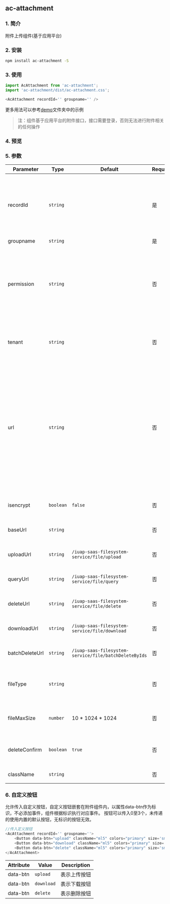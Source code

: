 ## ac-attachment

### 1. 简介

附件上传组件(基于应用平台)

### 2. 安装

```bash
npm install ac-attachment -S
```

### 3. 使用
```javascript
import AcAttachment from 'ac-attachment';
import 'ac-attachment/dist/ac-attachment.css';
```

```javascript
<AcAttachment recordId='' groupname='' />
```
更多用法可以参考[demo](./demo/demolist)文件夹中的示例

> 注：组件基于应用平台的附件接口，接口需要登录，否则无法进行附件相关的任何操作

### 4. 预览


### 5. 参数

Parameter | Type | Default | Required | Description
--------- | ---- | ------|----------- | -----------------
recordId | `string` | | 是 | 单据相关的唯一标示，一般包含单据ID，如果有多个附件的时候由业务自己制定规则 
groupname | `string` |  | 是 | 分组名
permission | `string` |  | 否 | Oss权限(read，private，full),read是可读=公有，private=私有，当这个参数不传的时候会默认private
tenant | `string` |  | 否 | 附件查询使用，租户id，不写会自动从系统获取
url | `string` |  | 否 | 里传true或false。为true，则返回附件的连接地址存到数据库中；如果isencrypt设置为true，url不能设置为true否则不能上传，提示：对于加密文件不能返回url，返回了也无法访问
isencrypt | `boolean` | `false` | 否 | 是否加密，默认false不加密
baseUrl | `string` | | 否 | 应用平台的地址(IP地址或域名)
uploadUrl | `string` | `/iuap-saas-filesystem-service/file/upload` | 否 | 应用平台上传附件的地址
queryUrl | `string` | `/iuap-saas-filesystem-service/file/query` | 否 | 应用平台查询附件的地址
deleteUrl | `string` | `/iuap-saas-filesystem-service/file/delete` | 否 | 应用平台删除单个附件的地址
downloadUrl | `string` | `/iuap-saas-filesystem-service/file/download` | 否 | 应用平台下载附件的地址
batchDeleteUrl | `string` | `/iuap-saas-filesystem-service/file/batchDeleteByIds` | 否 | 应用平台批量删除附件地址
fileType | `string`  |  | 否 |允许上传的文件类型, 详见 [input accept Attribute](https://developer.mozilla.org/en-US/docs/Web/HTML/Element/input#attr-accept)
fileMaxSize | `number` | 10 * 1024 * 1024 | 否 | 单个上传文件的大小上限，默认是10M
deleteConfirm | `boolean` | `true` | 否 | 删除时是否弹出确认框，默认弹出
className | `string` |  | 否 | 附件容器的自定义class

### 6. 自定义按钮

允许传入自定义按钮，自定义按钮嵌套在附件组件内，以属性data-btn作为标识，不必添加事件，组件根据标识执行对应事件。
按钮可以传入0至3个，未传递的使用内置的默认按钮，无标识的按钮无效。

```javascript
//传入定义按钮
<AcAttachment recordId='' groupname=''>
    <Button data-btn="upload" className="ml5" colors="primary" size='sm'>上传</Button>
    <Button data-btn="download" className="ml5" colors="primary" size='sm'>下载</Button>
    <Button data-btn="delete" className="ml5" colors="primary" size='sm'>删除</Button>
</AcAttachment>
```

Attribute |  Value |  Description
--------- |  ------ | -------------------
data-btn  |  `upload` | 表示上传按钮
data-btn  |  `download` | 表示下载按钮
data-btn  |  `delete`   | 表示删除按钮
